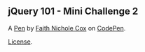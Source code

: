 jQuery 101 - Mini Challenge 2
-----------------------------


A [Pen](https://codepen.io/codinglumos/pen/JjaBrPM) by [Faith Nichole Cox](https://codepen.io/codinglumos) on [CodePen](https://codepen.io).

[License](https://codepen.io/license/pen/JjaBrPM).
